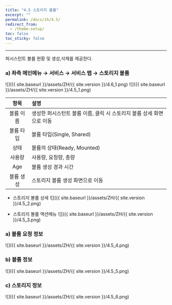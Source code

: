 ```yaml
---
title: "4.5 스토리지 볼륨"
excerpt: ""
permalink: /docs/zh/4.5/
redirect_from:
  - /theme-setup/
toc: false
toc_sticky: false
---
```


---
퍼시스턴트 볼륨 현황 및 생성,삭제를 제공한다.

### a\) 좌측 메인메뉴 → 서비스 → 서비스 맵 → 스토리지 볼륨
![]({{ site.baseurl }}/assets/ZH/{{ site.version }}/4.6_1.png)
![]({{ site.baseurl }}/assets/ZH/{{ site.version }}/4.5_1.png)

| **항목** | **설명**                                    |
| :----: | :---------------------------------------- |
| 볼륨 이름  | 생성한 퍼시스턴트 볼륨 이름, 클릭 시 스토리지 볼륨 상세 화면으로 이동 |
| 볼륨 타입  | 볼륨 타입(Single, Shared)                     |
|   상태   | 볼륨의 상태(Ready, Mounted)                    |
|  사용량   | 사용량, 요청량, 총량                              |
|  Age   | 볼륨 생성 경과 시간                               |
|  볼륨 생성 | 스토리지 볼륨 생성 화면으로 이동                       |

* 스토리지 볼륨 상세
![]({{ site.baseurl }}/assets/ZH/{{ site.version }}/4.5_2.png)

* 스토리지 볼륨 액션메뉴
![]({{ site.baseurl }}/assets/ZH/{{ site.version }}/4.5_3.png)

### a\) 볼륨 요청 정보
![]({{ site.baseurl }}/assets/ZH/{{ site.version }}/4.5_4.png)

### b\) 볼륨 정보
![]({{ site.baseurl }}/assets/ZH/{{ site.version }}/4.5_5.png)

### c\) 스토리지 정보
![]({{ site.baseurl }}/assets/ZH/{{ site.version }}/4.5_6.png)
